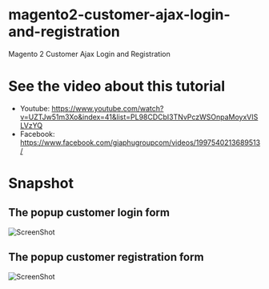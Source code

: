 # magento2-customer-ajax-login-and-registration
Magento 2 Customer Ajax Login and Registration

# See the video about this tutorial
- Youtube: https://www.youtube.com/watch?v=UZTJw51m3Xo&index=41&list=PL98CDCbI3TNvPczWSOnpaMoyxVISLVzYQ
- Facebook: https://www.facebook.com/giaphugroupcom/videos/1997540213689513/

# Snapshot

## The popup customer login form

![ScreenShot](https://raw.githubusercontent.com/php-cuong/magento2-customer-ajax-login-and-registration/master/Snapshot/login-form.png)

## The popup customer registration form

![ScreenShot](https://raw.githubusercontent.com/php-cuong/magento2-customer-ajax-login-and-registration/master/Snapshot/registration-form.png)
